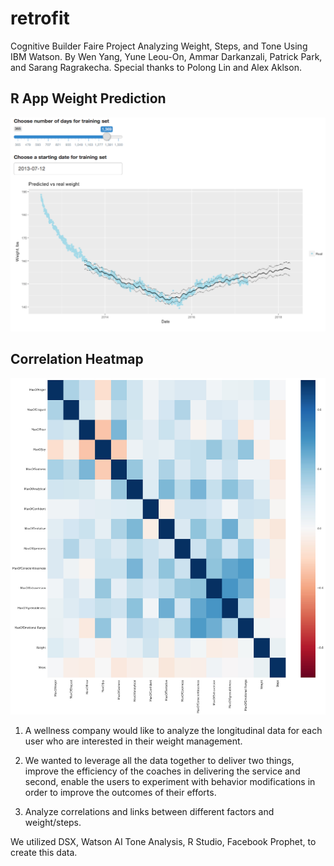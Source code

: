 # retrofit
Cognitive Builder Faire Project Analyzing Weight, Steps, and Tone Using IBM Watson. 
By Wen Yang, Yune Leou-On, Ammar Darkanzali, Patrick Park, and Sarang Ragrakecha.
Special thanks to Polong Lin and Alex Aklson.

## R App Weight Prediction
![R App](/r_app.png?raw=true "R App")

## Correlation Heatmap
![ScreenShot](heatmap.jpg)

1. A wellness company would like to analyze the longitudinal data for each user who are interested in their weight management.

2. We wanted to leverage all the data together to deliver two things, improve the efficiency of the coaches in delivering the service and second, enable the users to experiment with behavior modifications in order to improve the outcomes of their efforts.

3. Analyze correlations and links between different factors and weight/steps.

We utilized DSX, Watson AI Tone Analysis, R Studio, Facebook Prophet, to create this data.
